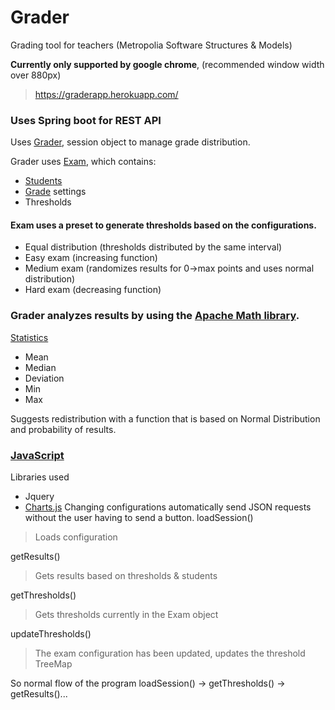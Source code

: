 # Grader
Grading tool for teachers (Metropolia Software Structures &amp; Models)

**Currently only supported by google chrome**, (recommended window width over 880px)
> https://graderapp.herokuapp.com/

### Uses Spring boot for REST API
Uses [Grader](https://github.com/ollivilmi/Grader/blob/master/src/main/java/controller/Grader.java), session object to manage grade distribution.

Grader uses [Exam](https://github.com/ollivilmi/Grader/blob/master/src/main/java/controller/component/Exam.java), which contains:
- [Students](https://github.com/ollivilmi/Grader/blob/master/src/main/java/controller/component/Student.java)
- [Grade](https://github.com/ollivilmi/Grader/blob/master/src/main/java/controller/component/Grade.java) settings
- Thresholds

#### Exam uses a preset to generate thresholds based on the configurations.
- Equal distribution (thresholds distributed by the same interval)
- Easy exam (increasing function)
- Medium exam (randomizes results for 0->max points and uses normal distribution)
- Hard exam (decreasing function)

### Grader analyzes results by using the [Apache Math library](http://commons.apache.org/proper/commons-math/).
[Statistics](https://github.com/ollivilmi/Grader/blob/master/src/main/java/controller/model/Statistic.java)
- Mean
- Median
- Deviation
- Min
- Max

Suggests redistribution with a function that is based on Normal Distribution and probability of results.

### [JavaScript](https://github.com/ollivilmi/Grader/blob/master/src/main/webapp/scripts.js) ###
Libraries used
- Jquery
- [Charts.js](https://www.chartjs.org/)
Changing configurations automatically send JSON requests without the user having to send a button.
loadSession()
> Loads configuration

getResults()
> Gets results based on thresholds & students

getThresholds()
> Gets thresholds currently in the Exam object

updateThresholds()
> The exam configuration has been updated, updates the threshold TreeMap

So normal flow of the program
loadSession() -> getThresholds() -> getResults()...
